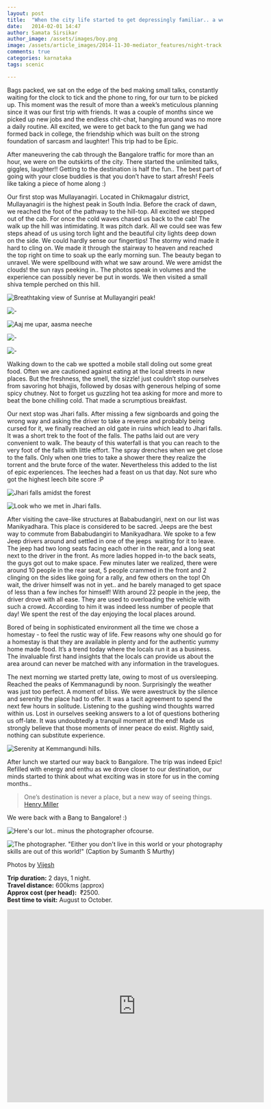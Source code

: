 ```yaml
---
layout: post
title:  "When the city life started to get depressingly familiar.. a weekend getaway to Chikmagalur!"
date:   2014-02-01 14:47
author: Samata Sirsikar
author_image: /assets/images/boy.png
image: /assets/article_images/2014-11-30-mediator_features/night-track.jpg
comments: true
categories: karnataka
tags: scenic

---
```

Bags packed, we sat on the edge of the bed making small talks, constantly waiting for the clock to tick and the phone to ring, for our turn to be picked up. This moment was the result of more than a week’s meticulous planning since it was our first trip with friends. It was a couple of months since we picked up new jobs and the endless chit-chat, hanging around was no more a daily routine. All excited, we were to get back to the fun gang we had formed back in college, the friendship which was built on the strong foundation of sarcasm and laughter! This trip had to be Epic.

After maneuvering the cab through the Bangalore traffic for more than an hour, we were on the outskirts of the city. There started the unlimited talks, giggles, laughter!! Getting to the destination is half the fun.. The best part of going with your close buddies is that you don’t have to start afresh! Feels like taking a piece of home along :)

Our first stop was Mullayanagiri. Located in Chikmagalur district, Mullayanagiri is the highest peak in South India. Before the crack of dawn, we reached the foot of the pathway to the hill-top. All excited we stepped out of the cab. For once the cold waves chased us back to the cab! The walk up the hill was intimidating. It was pitch dark. All we could see was few steps ahead of us using torch light and the beautiful city lights deep down on the side. We could hardly sense our fingertips! The stormy wind made it hard to cling on. We made it through the stairway to heaven and reached the top right on time to soak up the early morning sun. The beauty began to unravel. We were spellbound with what we saw around. We were amidst the clouds! the sun rays peeking in.. The photos speak in volumes and the experience can possibly never be put in words. We then visited a small shiva temple perched on this hill.

![Breathtaking view of Sunrise at Mullayangiri peak!](http://sancharaa.files.wordpress.com/2014/02/1382977_10201456995359891_14808399_n.jpg)

![-](http://sancharaa.files.wordpress.com/2014/02/img_8117.jpg)

![Aaj me upar, aasma neeche](http://sancharaa.files.wordpress.com/2014/02/1381856_657971504213388_1317789156_n.jpg)

![-](http://sancharaa.files.wordpress.com/2014/02/chickmagalur1.jpg)

![-](http://sancharaa.files.wordpress.com/2014/02/img_8321.jpg)


Walking down to the cab we spotted a mobile stall doling out some great food. Often we are cautioned against eating at the local streets in new places. But the freshness, the smell, the sizzle! just couldn’t stop ourselves from savoring hot bhajjis, followed by dosas with generous helping of some spicy chutney. Not to forget us guzzling hot tea asking for more and more to beat the bone chilling cold. That made a scrumptious breakfast.

Our next stop was Jhari falls. After missing a few signboards and going the wrong way and asking the driver to take a reverse and probably being cursed for it, we finally reached an old gate in ruins which lead to Jhari falls. It was a short trek to the foot of the falls. The paths laid out are very convenient to walk. The beauty of this waterfall is that you can reach to the very foot of the falls with little effort. The spray drenches when we get close to the falls. Only when one tries to take a shower there they realize the torrent and the brute force of the water. Nevertheless this added to the list of epic experiences. The leeches had a feast on us that day. Not sure who got the highest leech bite score :P


![Jhari falls amidst the forest](http://sancharaa.files.wordpress.com/2014/02/img_8424.jpg)

![Look who we met in Jhari falls.](http://sancharaa.files.wordpress.com/2014/02/img_8438.jpg)

After visiting the cave-like structures at Bababudangiri, next on our list was Manikyadhara. This place is considered to be sacred. Jeeps are the best way to commute from Bababudangiri to Manikyadhara. We spoke to a few Jeep drivers around and settled in one of the jeeps  waiting for it to leave. The jeep had two long seats facing each other in the rear, and a long seat next to the driver in the front. As more ladies hopped in-to the back seats, the guys got out to make space. Few minutes later we realized, there were around 10 people in the rear seat, 5 people crammed in the front and 2 clinging on the sides like going for a rally, and few others on the top! Oh wait, the driver himself was not in yet.. and he barely managed to get space of less than a few inches for himself! With around 22 people in the jeep, the driver drove with all ease. They are used to overloading the vehicle with such a crowd. According to him it was indeed less number of people that day! We spent the rest of the day enjoying the local places around.

Bored of being in sophisticated environment all the time we chose a homestay - to feel the rustic way of life. Few reasons why one should go for a homestay is that they are available in plenty and for the authentic yummy home made food. It’s a trend today where the locals run it as a business. The invaluable first hand insights that the locals can provide us about the area around can never be matched with any information in the travelogues.

The next morning we started pretty late, owing to most of us oversleeping. Reached the peaks of Kemmanagundi by noon. Surprisingly the weather was just too perfect. A moment of bliss. We were awestruck by the silence and serenity the place had to offer. It was a tacit agreement to spend the next few hours in solitude. Listening to the gushing wind thoughts warred within us. Lost in ourselves seeking answers to a lot of questions bothering us off-late. It was undoubtedly a tranquil moment at the end! Made us strongly believe that those moments of inner peace do exist. Rightly said, nothing can substitute experience.


![Serenity at Kemmangundi hills.](http://sancharaa.files.wordpress.com/2014/02/img_8513.jpg)

After lunch we started our way back to Bangalore. The trip was indeed Epic! Refilled with energy and enthu as we drove closer to our destination, our minds started to think about what exciting was in store for us in the coming months..

> One’s destination is never a place, but a new way of seeing things.
> [Henry Miller](http://en.wikipedia.org/wiki/Henry_Miller)

We were back with a Bang to Bangalore! :)

![Here's our lot.. minus the photographer ofcourse.](http://sancharaa.files.wordpress.com/2014/02/img_8165.jpg)

![The photographer. "Either you don't live in this world or your photography skills are out of this world!" (Caption by Sumanth S Murthy)](http://sancharaa.files.wordpress.com/2014/02/1374346_10201444790094767_1292721013_n.jpg)

Photos by [Vijesh](http://vijeshm.in/)

**Trip duration:**  2 days, 1 night.  
**Travel distance:**  600kms (approx)  
**Approx cost (per head):**  ₹2500.  
**Best time to visit:**  August to October.  


<iframe src="https://www.google.com/maps/embed?pb=!1m36!1m8!1m3!1d248314.87904624996!2d75.770488!3d13.479028!3m2!1i1024!2i768!4f13.1!4m25!3e0!4m5!1s0x3bbad8a3b446124d%3A0x69e33a7e47e4081e!2sMullayanagiri+Peak!3m2!1d13.3909399!2d75.721385!4m5!1s0x3bbadf374ddfd279%3A0x8d07df9b9f2e1612!2sJhari+water+falls+path%2C+Inam+Dattathreya+Peeta%2C+Karnataka+577131%2C+India!3m2!1d13.421471799999999!2d75.7423854!4m5!1s0x3bbadf2225c24d0d%3A0xfe04e3a4c2dabb23!2sShri+Guru+Dattatreya+Baba+Budan+Swamy+Durga%2C+Inam+Dattatreya+Peeta+Grama%2C+Baba+Bundangiri+Rd%2C+Karnataka+577131%2C+India!3m2!1d13.432975299999999!2d75.75422859999999!4m5!1s0x3bbae1ad75b03e01%3A0xf02202b4b92cffbc!2sKemmannugundi%2C+India!3m2!1d13.549999999999999!2d75.75!5e0!3m2!1sen!2sus!4v1491102601981" width="600" height="450" frameborder="0" style="border:0" allowfullscreen></iframe>
